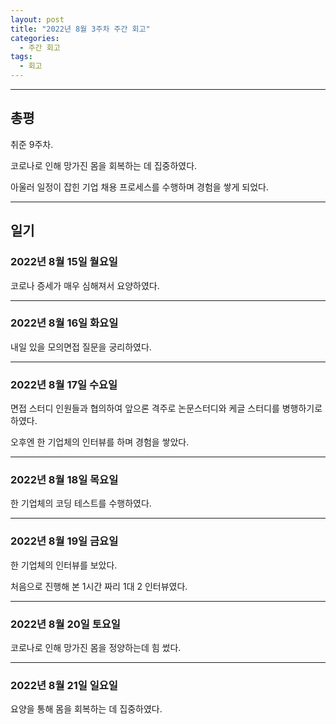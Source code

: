 ```yaml
---
layout: post
title: "2022년 8월 3주차 주간 회고"
categories:
  - 주간 회고
tags:
  - 회고
---
```


---

## 총평
취준 9주차.

코로나로 인해 망가진 몸을 회복하는 데 집중하였다.

아울러 일정이 잡힌 기업 채용 프로세스를 수행하며 경험을 쌓게 되었다.

---
## 일기

### 2022년 8월 15일 월요일
코로나 증세가 매우 심해져서 요양하였다.

---
### 2022년 8월 16일 화요일
내일 있을 모의면접 질문을 궁리하였다.

---
### 2022년 8월 17일 수요일
면접 스터디 인원들과 협의하여 앞으론 격주로 논문스터디와 케글 스터디를 병행하기로 하였다.

오후엔 한 기업체의 인터뷰를 하며 경험을 쌓았다.

---
### 2022년 8월 18일 목요일
한 기업체의 코딩 테스트를 수행하였다.

---
### 2022년 8월 19일 금요일
한 기업체의 인터뷰를 보았다.

처음으로 진행해 본 1시간 짜리 1대 2 인터뷰였다.

---
### 2022년 8월 20일 토요일
코로나로 인해 망가진 몸을 정양하는데 힘 썼다.

---
### 2022년 8월 21일 일요일
요양을 통해 몸을 회복하는 데 집중하였다.
